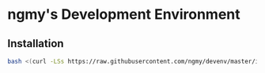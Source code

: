 # ngmy's Development Environment

## Installation

```bash
bash <(curl -LSs https://raw.githubusercontent.com/ngmy/devenv/master/install.sh)
```
